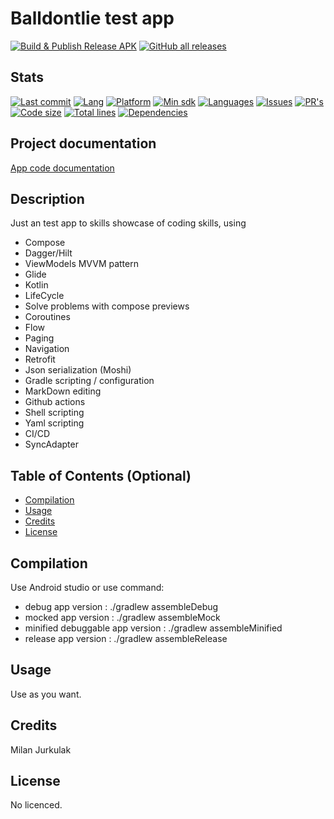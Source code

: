 # Balldontlie test app

[![Build & Publish Release APK](https://github.com/mimoccc/balldontlie/actions/workflows/build-gradle-project.yml/badge.svg)](https://github.com/mimoccc/balldontlie/actions/workflows/build-gradle-project.yml)
[![GitHub all releases](https://img.shields.io/github/downloads/mimoccc/balldontlie/total)](https://github.com/mimoccc/balldontlie/releases)

## Stats

[![Last commit](https://img.shields.io/github/last-commit/mimoccc/balldontlie?color=FFC877)](#)
[![Lang](https://img.shields.io/github/languages/top/mimoccc/balldontlie?color=FFC877)](#)
[![Platform](https://img.shields.io/badge/Platform-Android-FFC877.svg)](#)
[![Min sdk](https://img.shields.io/badge/minSdkVersion-21-FFC877.svg)](#)
[![Languages](https://img.shields.io/github/languages/count/mimoccc/balldontlie?color=FFC877)](#)
[![Issues](https://img.shields.io/github/issues-raw/mimoccc/balldontlie?color=FFC877)](#)
[![PR's](https://img.shields.io/badge/PRs-welcome-FFC877.svg)](#)
[![Code size](https://img.shields.io/github/languages/code-size/mimoccc/balldontlie?color=FFC877)](#)
[![Total lines](https://img.shields.io/tokei/lines/github/mimoccc/balldontlie?color=FFC877)](#)
[![Dependencies](https://img.shields.io/librariesio/github/mimoccc/balldontlie?color=FFC877)](#)

## Project documentation

[App code documentation](./wiki/documentation/index.md)

## Description

Just an test app to skills showcase of coding skills, using

- Compose
- Dagger/Hilt
- ViewModels MVVM pattern
- Glide
- Kotlin
- LifeCycle
- Solve problems with compose previews
- Coroutines
- Flow
- Paging
- Navigation
- Retrofit
- Json serialization (Moshi)
- Gradle scripting / configuration
- MarkDown editing
- Github actions
- Shell scripting
- Yaml scripting
- CI/CD
- SyncAdapter

## Table of Contents (Optional)

- [Compilation](#compilation)
- [Usage](#usage)
- [Credits](#credits)
- [License](#license)

## Compilation

Use Android studio or use command:

- debug app version :
  ./gradlew assembleDebug
- mocked app version :
  ./gradlew assembleMock
- minified debuggable app version :
  ./gradlew assembleMinified
- release app version :
  ./gradlew assembleRelease

## Usage

Use as you want.

## Credits

Milan Jurkulak

## License

No licenced.